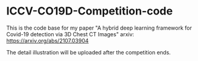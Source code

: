 # ICCV-CO19D-Competition-code
This is the code base for my paper "A hybrid deep learning framework for Covid-19 detection via 3D Chest CT Images" 
arxiv: https://arxiv.org/abs/2107.03904

The detail illustration will be uploaded after the competition ends.
